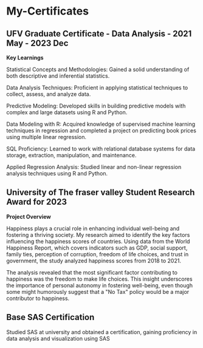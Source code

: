 # My-Certificates

## UFV Graduate Certificate - Data Analysis  -                2021 May - 2023 Dec

**Key Learnings**

Statistical Concepts and Methodologies: Gained a solid understanding of both descriptive and inferential statistics.

Data Analysis Techniques: Proficient in applying statistical techniques to collect, assess, and analyze data.

Predictive Modeling: Developed skills in building predictive models with complex and large datasets using R and Python.

Data Modeling with R: Acquired knowledge of supervised machine learning techniques in regression and completed a project on predicting book prices using multiple linear regression.

SQL Proficiency: Learned to work with relational database systems for data storage, extraction, manipulation, and maintenance.

Applied Regression Analysis: Studied linear and non-linear regression analysis techniques using R and Python.


## University of The fraser valley Student Research Award for 2023 
**Project Overview**

Happiness plays a crucial role in enhancing individual well-being and fostering a thriving society. My research aimed to identify the key factors influencing the happiness scores of countries. Using data from the World Happiness Report, which covers indicators such as GDP, social support, family ties, perception of corruption, freedom of life choices, and trust in government, the study analyzed happiness scores from 2018 to 2021.

The analysis revealed that the most significant factor contributing to happiness was the freedom to make life choices. This insight underscores the importance of personal autonomy in fostering well-being, even though some might humorously suggest that a "No Tax" policy would be a major contributor to happiness.

## Base SAS Certification

Studied SAS at university and obtained a certification, gaining proficiency in data analysis and visualization using SAS

